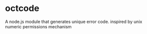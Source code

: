 # octcode
A node.js module that generates unique error code. inspired by unix numeric permissions mechanism
